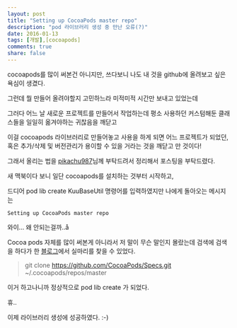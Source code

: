```yaml
---
layout: post
title: "Setting up CocoaPods master repo"
description: "pod 라이브러리 생성 중 만난 오류(?)"
date: 2016-01-13
tags: [개발],[cocoapods]
comments: true
share: false
---
```

cocoapods를 많이 써본건 아니지만,
쓰다보니 나도 내 것을 github에 올려보고 싶은 욕심이 생겼다.

그런데 뭘 만들어 올려야할지 고민하느라 미적미적 시간만 보내고 있었는데

그러다 어느 날 새로운 프로젝트를 만들어서 작업하는데
평소 사용하던 커스텀해둔 클래스들을 일일히 옮겨야하는 귀찮음을 깨닫고

이걸 cocoapods 라이브러리로 만들어놓고 사용을 하게 되면
어느 프로젝트가 되었던, 혹은 추가/삭제 및 버전관리가 용이할 수 있을 거라는 것을 깨닫고 만 것이다!

그래서 올리는 법을 [pikachu987](https://pikachu987.github.io/tec/ios/2017/01/11/cocoapodsCreate/)님께 부탁드려서 정리해서 포스팅을 부탁드렸다.

새 맥북이다 보니 일단 cocoapods를 설치하는 것부터 시작하고,

드디어 pod lib create KuuBaseUtil 명령어를 입력하였지만
나에게 돌아오는 메시지는

    Setting up CocoaPods master repo


와이… 왜 안되는걸까..å


Cocoa pods 자체를 많이 써본게 아니라서 저 말이 무슨 말인지 몰랐는데
검색에 검색을 하다가 한 [블로그](http://foxtrack.hatenablog.com/entry/2016/06/28/015233)에서 실마리를 찾을 수 있었다.

> git clone https://github.com/CocoaPods/Specs.git ~/.cocoapods/repos/master

이거 하고나니까 정상적으로 pod lib create 가 되었다.

휴..

이제 라이브러리 생성에 성공하였다. :-)
